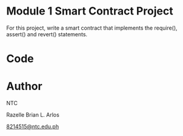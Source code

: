 # Module 1 Smart Contract Project
For this project, write a smart contract that implements the require(), assert() and revert() statements.

# Code


# Author
NTC

Razelle Brian L. Arlos

8214515@ntc.edu.ph
